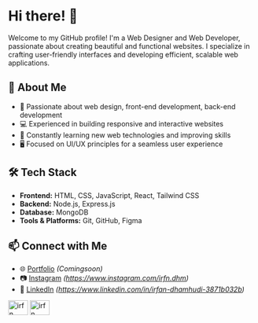 # Hi there! 👋

Welcome to my GitHub profile! I'm a Web Designer and Web Developer, passionate about creating beautiful and functional websites. I specialize in crafting user-friendly interfaces and developing efficient, scalable web applications.

## 🚀 About Me

- 🎨 Passionate about web design, front-end development, back-end development
- 💻 Experienced in building responsive and interactive websites
- 🌱 Constantly learning new web technologies and improving skills
- 🖥️ Focused on UI/UX principles for a seamless user experience

## 🛠 Tech Stack

- **Frontend:** HTML, CSS, JavaScript, React, Tailwind CSS
- **Backend:** Node.js, Express.js
- **Database:** MongoDB
- **Tools & Platforms:** Git, GitHub, Figma

## 📫 Connect with Me

- 🌐 [Portfolio](#) *(Comingsoon)*
- 📷 [Instagram](#) *(https://www.instagram.com/irfn.dhm)*
- 💼 [LinkedIn](#) *(https://www.linkedin.com/in/irfan-dhamhudi-3871b032b)*

<div class="flex">
  <a href="(https://www.linkedin.com/in/irfan-dhamhudi-3871b032b" target="blank"><img align="center" src="https://raw.githubusercontent.com/rahuldkjain/github-profile-readme-generator/master/src/images/icons/Social/linked-in-alt.svg" alt="irfn" height="30" width="40" /></a>
<a href="https://www.instagram.com/irfn" target="blank"><img align="center" src="https://raw.githubusercontent.com/rahuldkjain/github-profile-readme-generator/master/src/images/icons/Social/instagram.svg" alt="irfn" height="30" width="40" /></a>
</div>

